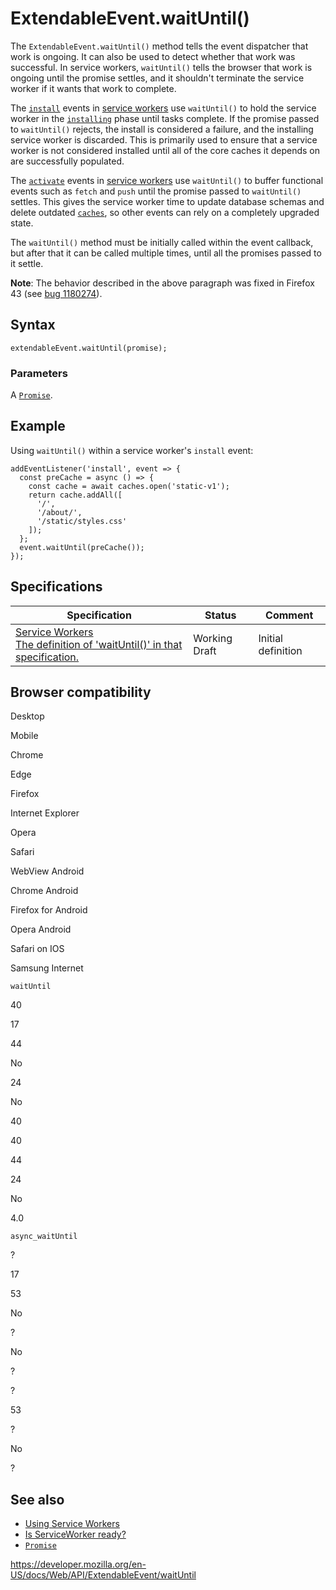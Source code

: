ExtendableEvent.waitUntil()
===========================

The `ExtendableEvent.waitUntil()` method tells the event dispatcher that work is ongoing. It can also be used to detect whether that work was successful. In service workers, `waitUntil()` tells the browser that work is ongoing until the promise settles, and it shouldn't terminate the service worker if it wants that work to complete.

The [`install`](../serviceworkerglobalscope/install_event) events in [service workers](../serviceworkerglobalscope) use `waitUntil()` to hold the service worker in the [`installing`](../serviceworkerregistration/installing) phase until tasks complete. If the promise passed to `waitUntil()` rejects, the install is considered a failure, and the installing service worker is discarded. This is primarily used to ensure that a service worker is not considered installed until all of the core caches it depends on are successfully populated.

The [`activate`](../serviceworkerglobalscope/activate_event) events in [service workers](../serviceworkerglobalscope) use `waitUntil()` to buffer functional events such as `fetch` and `push` until the promise passed to `waitUntil()` settles. This gives the service worker time to update database schemas and delete outdated [`caches`](../cache), so other events can rely on a completely upgraded state.

The `waitUntil()` method must be initially called within the event callback, but after that it can be called multiple times, until all the promises passed to it settle.

**Note**: The behavior described in the above paragraph was fixed in Firefox 43 (see [bug 1180274](https://bugzilla.mozilla.org/show_bug.cgi?id=1180274)).

Syntax
------

    extendableEvent.waitUntil(promise);

### Parameters

A [`Promise`](https://developer.mozilla.org/en-US/docs/Web/JavaScript/Reference/Global_Objects/Promise).

Example
-------

Using `waitUntil()` within a service worker's `install` event:

    addEventListener('install', event => {
      const preCache = async () => {
        const cache = await caches.open('static-v1');
        return cache.addAll([
          '/',
          '/about/',
          '/static/styles.css'
        ]);
      };
      event.waitUntil(preCache());
    });

Specifications
--------------

<table><thead><tr class="header"><th>Specification</th><th>Status</th><th>Comment</th></tr></thead><tbody><tr class="odd"><td><a href="https://w3c.github.io/ServiceWorker/#dom-extendableevent-waituntil">Service Workers<br />
<span class="small">The definition of 'waitUntil()' in that specification.</span></a></td><td><span class="spec-wd">Working Draft</span></td><td>Initial definition</td></tr></tbody></table>

Browser compatibility
---------------------

Desktop

Mobile

Chrome

Edge

Firefox

Internet Explorer

Opera

Safari

WebView Android

Chrome Android

Firefox for Android

Opera Android

Safari on IOS

Samsung Internet

`waitUntil`

40

17

44

No

24

No

40

40

44

24

No

4.0

`async_waitUntil`

?

17

53

No

?

No

?

?

53

?

No

?

See also
--------

-   [Using Service Workers](../service_worker_api/using_service_workers)
-   [Is ServiceWorker ready?](https://jakearchibald.github.io/isserviceworkerready/)
-   [`Promise`](https://developer.mozilla.org/en-US/docs/Web/JavaScript/Reference/Global_Objects/Promise)

<a href="https://developer.mozilla.org/en-US/docs/Web/API/ExtendableEvent/waitUntil" class="_attribution-link">https://developer.mozilla.org/en-US/docs/Web/API/ExtendableEvent/waitUntil</a>
